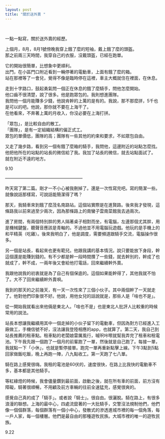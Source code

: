 ```yaml
---
layout: post
title: "關於送外賣 "
---
```


  
&nbsp;
&nbsp;

一點一點寫，關於送外賣的經歷。

上個月，8月，8月1號傍晚我穿上餓了麼的短袖，戴上餓了麼的頭盔。
<br>那之前兩三天時間，我穿自己的衣服，沒戴頭盔，已經在跑單。

它的開始很簡單，比想象中更順利。
<br>出門，在小區門口附近看到一輛停著的電動車，上面有餓了麼的箱。
<br>站在那裡等了一會兒，覺得不像是臨時停在這裡，車主大概就住在裡面，在休息。

走到十字路口，鼓起勇氣問一個正在休息的餓了麼騎手，問他怎麼開始。
<br>他口齒不很清楚，說了很多。他是跑眾包的。我則想進團隊。
<br>我問他一個月能賺多少錢，他說肯幹的上萬的是有的。我說，那不那麼拼，5千也是可以的吧。他說，那你就不要在上海干了。
<br>在他看來，不奔著上萬的月收入，你沒必要在上海打拼。

「眾包」，是比較自由的散工。
<br>「團隊」，是有一定組織結構的偏正式工。
<br>眾包的單價低，團隊的高；團隊有一些其他的約束和要求，不如眾包自由。

又走了幾步路，看到另一個有餓了麼箱的騎手，我問他，這邊附近的站點怎麼找。他把他所在的站點的站長的微信給了我。我加了站長的微信，就去站點面試了。
<br>就在附近不遠的地方。

9.10

——————————————————

昨天寫了第二篇。剛才一不小心被我刪掉了。還是一次性寫完吧。寫的簡潔一些。就像說話那樣寫，可說話能簡潔得了嗎？

那天，我騎車來到餓了麼茂名南路站。這個站實際是在進賢路。後來我才發現，這條路我以前來過至少兩次，因為那條路上的南蠻子雲南菜館我去過兩次。

進了房間，有兩個特別胖的男人隔著桌子相對而坐，有電腦，左邊那個尤其胖，用是機械鍵盤，聽聲音應該是青軸的。不過他並不用電腦玩遊戲。他玩的是手機上的和平精英（吃雞）。後來我明白了，他是調度，需要頻道跟騎手交流，電腦操作很多。

另一個是站長，看起來也更有範兒。他跟我講的基本情況。說只要能放下身段，幹這個還是能賺到錢的。有不少都是幹一段時間攢了一些錢，就去幹別的，幹成了也就成了，幹不成，一兩年後又會給他打電話，回來繼續幹外賣。

我跟他說我的初衷就是為了自己有個保底的。這個如果能幹得了，其他我就不怕了。大不了回來繼續幹外賣唄。

我到的那天的之前幾天，有一天一次性來了三個小伙子。其中兩個幹了一天就走了。他對他們印象很不好。他說，用他女兒的話說就是，那些人是「啥也不是」。

從一開始我就看出來他倆是東北人。「啥也不是」也是東北人批評人比較重的時候常用的說法。

站長本想讓我繼續用其中一個走掉的小伙子留下的電動車，但因為對方已經進入工廠做工，手機信號不好，沒法讓我登陸相應的app，也就算了。第二天，我自己到站長推薦的租車點。租車點的老闆娘雷厲風行，嘁呎咔嚓就幫我弄完了租車和租電池。下午我先跟一個跑了一個月的前輩跑了一單，然後就是自己跑了。每接一單，我就點一下「小休」，也就是暫停接單。跑完一單再重新點擊上線。下午3點到5點回家做飯吃飯，晚上再跑一陣，八九點收工。第一天跑了七八單。

騎在路上感覺很嗨。我租的電池是60伏的，速度很快，在路上比我快的電動車不多，基本都是其他騎手。

等紅綠燈的時候，我會儘量鑽到最前面，啟動之後，就在所有車的前面，前方沒有障礙，騎著很順暢，不用顧及前方車輛的往前全速猛充，感覺很爽的。

感覺自己真的成了「騎手」。或者說「騎士」。很自由。很灑脫。騎在路上，有很多浪漫的聯想。上海的最中心，四處流竄著的一大批騎手，交警沒法規制他們，他們像一個個群落，每個群落有一個小中心，發散式的滲透進城市裡的每一個角落，每一戶人家，每一個樓層。他們是最自由的那種遊牧民族。大城市裡的唯一的遊牧民族。

9.22






